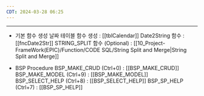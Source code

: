 ```yaml
---
CDT: 2024-03-28 06:25
---
```

---


- 기본 함수 생성
    날짜 테이블 함수 생성 : [[tblCalendar]]
    Date2String 함수 : [[fncDate2Str]]
    STRING_SPLIT 함수 (Optional) : [[10_Project-FrameWork(EPIC)/Function/CODE SQL/String Split and Merge|String Split and Merge]]
    
- BSP Procedure
	BSP_MAKE_CRUD (Ctrl+0) : [[BSP_MAKE_CRUD]]
	BSP_MAKE_MODEL (Ctrl+9) : [[BSP_MAKE_MODEL]]
	BSP_SELECT_HELP (Ctrl+8) : [[BSP_SELECT_HELP]]
	BSP_SP_HELP (Ctrl+7) : [[BSP_SP_HELP]]
	